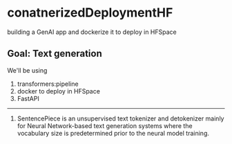 # conatnerizedDeploymentHF

building a GenAI app and dockerize it to deploy in HFSpace

## Goal: Text generation

We'll be using

1. transformers:pipeline
2. docker to deploy in HFSpace
3. FastAPI

---

1. SentencePiece is an unsupervised text tokenizer and detokenizer mainly for Neural Network-based text generation systems where the vocabulary size is predetermined prior to the neural model training.
